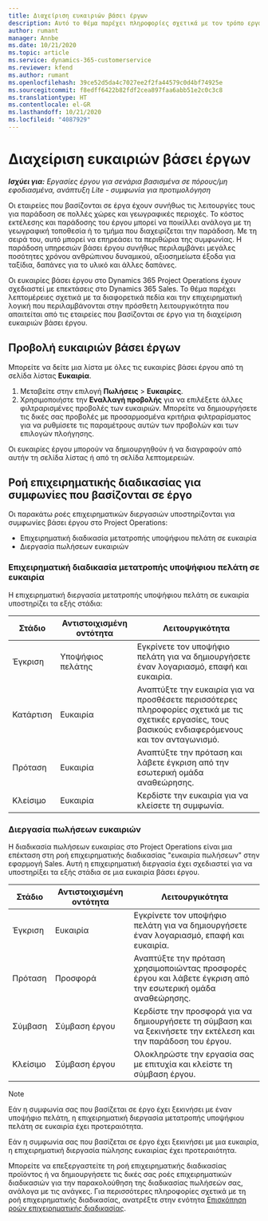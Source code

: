 ```yaml
---
title: Διαχείριση ευκαιριών βάσει έργων
description: Αυτό το θέμα παρέχει πληροφορίες σχετικά με τον τρόπο εργασίας με ευκαιρίες που σχετίζονται με έργα.
author: rumant
manager: Annbe
ms.date: 10/21/2020
ms.topic: article
ms.service: dynamics-365-customerservice
ms.reviewer: kfend
ms.author: rumant
ms.openlocfilehash: 39ce52d5da4c7027ee2f2fa44579c0d4bf74925e
ms.sourcegitcommit: f8edff6422b82fdf2cea897faa6abb51e2c0c3c8
ms.translationtype: HT
ms.contentlocale: el-GR
ms.lasthandoff: 10/21/2020
ms.locfileid: "4087929"
---
```

# <a name="manage-project-based-opportunities"></a>Διαχείριση ευκαιριών βάσει έργων

_**Ισχύει για:** Εργασίες έργου για σενάρια βασισμένα σε πόρους/μη εφοδιασμένα, ανάπτυξη Lite - συμφωνία για προτιμολόγηση_

Οι εταιρείες που βασίζονται σε έργα έχουν συνήθως τις λειτουργίες τους για παράδοση σε πολλές χώρες και γεωγραφικές περιοχές. Το κόστος εκτέλεσης και παράδοσης του έργου μπορεί να ποικίλλει ανάλογα με τη γεωγραφική τοποθεσία ή το τμήμα που διαχειρίζεται την παράδοση. Με τη σειρά του, αυτό μπορεί να επηρεάσει τα περιθώρια της συμφωνίας. Η παράδοση υπηρεσιών βάσει έργου συνήθως περιλαμβάνει μεγάλες ποσότητες χρόνου ανθρώπινου δυναμικού, αξιοσημείωτα έξοδα για ταξίδια, δαπάνες για το υλικό και άλλες δαπάνες.

Οι ευκαιρίες βάσει έργου στο Dynamics 365 Project Operations έχουν σχεδιαστεί με επεκτάσεις στο Dynamics 365 Sales. Το θέμα παρέχει λεπτομέρειες σχετικά με τα διαφορετικά πεδία και την επιχειρηματική λογική που περιλαμβάνονται στην πρόσθετη λειτουργικότητα που απαιτείται από τις εταιρείες που βασίζονται σε έργο για τη διαχείριση ευκαιριών βάσει έργου.

## <a name="view-all-project-based-opportunities"></a>Προβολή ευκαιριών βάσει έργων

Μπορείτε να δείτε μια λίστα με όλες τις ευκαιρίες βάσει έργου από τη σελίδα λίστας **Ευκαιρία**. 

1. Μεταβείτε στην επιλογή **Πωλήσεις** > **Ευκαιρίες**.
2. Χρησιμοποιήστε την **Εναλλαγή προβολής** για να επιλέξετε άλλες φιλτραρισμένες προβολές των ευκαιριών. Μπορείτε να δημιουργήσετε τις δικές σας προβολές με προσαρμοσμένα κριτήρια φιλτραρίσματος για να ρυθμίσετε τις παραμέτρους αυτών των προβολών και των επιλογών πλοήγησης.

Οι ευκαιρίες έργου μπορούν να δημιουργηθούν ή να διαγραφούν από αυτήν τη σελίδα λίστας ή από τη σελίδα λεπτομερειών.

## <a name="business-process-flow-for-project-based-deals"></a>Ροή επιχειρηματικής διαδικασίας για συμφωνίες που βασίζονται σε έργο

Οι παρακάτω ροές επιχειρηματικών διεργασιών υποστηρίζονται για συμφωνίες βάσει έργου στο Project Operations:

- Επιχειρηματική διαδικασία μετατροπής υποψήφιου πελάτη σε ευκαιρία
- Διεργασία πωλήσεων ευκαιριών

### <a name="lead-to-opportunity-business-process"></a>Επιχειρηματική διαδικασία μετατροπής υποψήφιου πελάτη σε ευκαιρία 
Η επιχειρηματική διεργασία μετατροπής υποψήφιου πελάτη σε ευκαιρία υποστηρίζει τα εξής στάδια:

| Στάδιο | Αντιστοιχισμένη οντότητα | Λειτουργικότητα |
| --- | --- | --- |
| Έγκριση | Υποψήφιος πελάτης | Εγκρίνετε τον υποψήφιο πελάτη για να δημιουργήσετε έναν λογαριασμό, επαφή και ευκαιρία. |
| Κατάρτιση | Ευκαιρία | Αναπτύξτε την ευκαιρία για να προσθέσετε περισσότερες πληροφορίες σχετικά με τις σχετικές εργασίες, τους βασικούς ενδιαφερόμενους και τον ανταγωνισμό. |
| Πρόταση | Ευκαιρία | Αναπτύξτε την πρόταση και λάβετε έγκριση από την εσωτερική ομάδα αναθεώρησης. |
| Κλείσιμο  | Ευκαιρία | Κερδίστε την ευκαιρία για να κλείσετε τη συμφωνία. |

### <a name="opportunity-sales-process"></a>Διεργασία πωλήσεων ευκαιριών
Η διαδικασία πωλήσεων ευκαιρίας στο Project Operations είναι μια επέκταση στη ροή επιχειρηματικής διαδικασίας "ευκαιρία πωλήσεων" στην εφαρμογή Sales. Αυτή η επιχειρηματική διεργασία έχει σχεδιαστεί για να υποστηρίξει τα εξής στάδια σε μια ευκαιρία βάσει έργου.

| Στάδιο | Αντιστοιχισμένη οντότητα | Λειτουργικότητα |
| --- | --- | --- |
| Έγκριση | Ευκαιρία | Εγκρίνετε τον υποψήφιο πελάτη για να δημιουργήσετε έναν λογαριασμό, επαφή και ευκαιρία. |
| Πρόταση | Προσφορά | Αναπτύξτε την πρόταση χρησιμοποιώντας προσφορές έργου και λάβετε έγκριση από την εσωτερική ομάδα αναθεώρησης. |
| Σύμβαση | Σύμβαση έργου | Κερδίστε την προσφορά για να δημιουργήσετε τη σύμβαση και να ξεκινήσετε την εκτέλεση και την παράδοση του έργου. |
| Κλείσιμο  | Σύμβαση έργου | Ολοκληρώστε την εργασία σας με επιτυχία και κλείστε τη σύμβαση έργου. |

> [!NOTE]
> Εάν η συμφωνία σας που βασίζεται σε έργο έχει ξεκινήσει με έναν υποψήφιο πελάτη, η επιχειρηματική διεργασία μετατροπής υποψήφιου πελάτη σε ευκαιρία έχει προτεραιότητα.
>
> Εάν η συμφωνία σας που βασίζεται σε έργο έχει ξεκινήσει με μια ευκαιρία, η επιχειρηματική διεργασία πώλησης ευκαιρίας έχει προτεραιότητα.

Μπορείτε να επεξεργαστείτε τη ροή επιχειρηματικής διαδικασίας προϊόντος ή να δημιουργήσετε τις δικές σας ροές επιχειρηματικών διαδικασιών για την παρακολούθηση της διαδικασίας πωλήσεών σας, ανάλογα με τις ανάγκες. Για περισσότερες πληροφορίες σχετικά με τη ροή επιχειρηματικής διαδικασίας, ανατρέξτε στην ενότητα [Επισκόπηση ροών επιχειρηματικής διαδικασίας](https://docs.microsoft.com/dynamics365/customerengagement/on-premises/customize/business-process-flows-overview).
